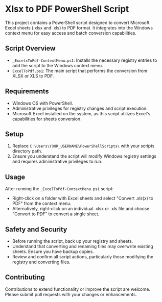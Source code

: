 # Xlsx to PDF PowerShell Script

This project contains a PowerShell script designed to convert Microsoft Excel sheets (.xlsx and .xls) to PDF format. It integrates into the Windows context menu for easy access and batch conversion capabilities.

## Script Overview

- `_ExcelxToPdf-ContextMenu.ps1`: Installs the necessary registry entries to add the script to the Windows context menu.
- `ExcelToPdf.ps1`: The main script that performs the conversion from XLSX or XLS to PDF.

## Requirements

- Windows OS with PowerShell.
- Administrative privileges for registry changes and script execution.
- Microsoft Excel installed on the system, as this script utilizes Excel's capabilities for sheets conversion.

## Setup

1. Replace `C:\Users\YOUR_USERNAME\PowerShellScripts\` with your scripts directory path.
2. Ensure you understand the script will modify Windows registry settings and requires administrative privileges to run.

## Usage

After running the `_ExcelToPdf-ContextMenu.ps1` script:

- Right-click on a folder with Excel sheets and select "Convert .xls(x) to PDF" from the context menu.
- Alternatively, right-click on an individual .xlsx or .xls file and choose "Convert to PDF" to convert a single sheet.

## Safety and Security

- Before running the script, back up your registry and sheets.
- Understand that converting and renaming files may overwrite existing sheets. Ensure you have backup copies.
- Review and confirm all script actions, particularly those modifying the registry and converting files.

## Contributing

Contributions to extend functionality or improve the script are welcome. Please submit pull requests with your changes or enhancements.

